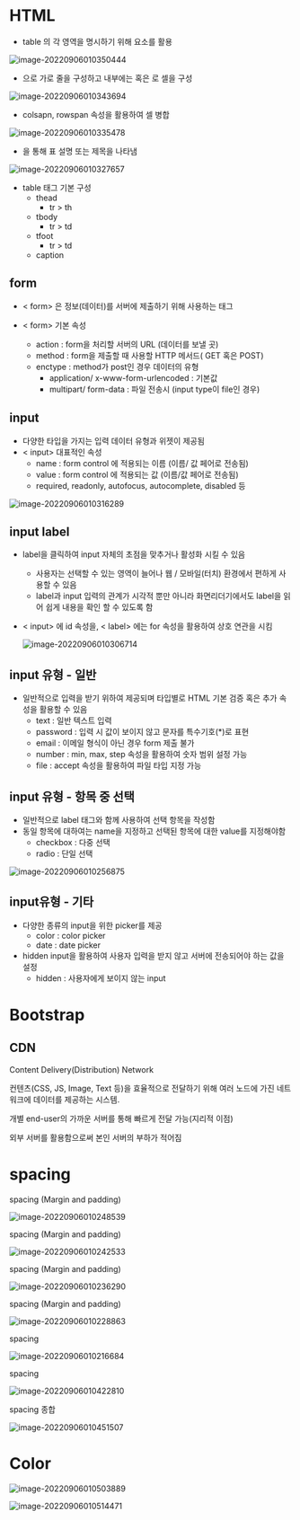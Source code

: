 # HTML

- table 의 각 영역을 명시하기 위해 <thead> <tbody> <tfoot> 요소를 활용

![image-20220906010350444](WEB_5.assets/image-20220906010350444.png)

- <tr>으로 가로 줄을 구성하고 내부에는 <th> 혹은 <td>로 셀을 구성

![image-20220906010343694](WEB_5.assets/image-20220906010343694.png)

- colsapn, rowspan 속성을 활용하여 셀 병합

![image-20220906010335478](WEB_5.assets/image-20220906010335478.png)

- <caption> 을 통해 표 설명 또는 제목을 나타냄

![image-20220906010327657](WEB_5.assets/image-20220906010327657.png)

- table 태그 기본 구성
  - thead
    - tr > th
  - tbody
    - tr > td
  - tfoot
    - tr > td
  - caption

## form

- < form> 은 정보(데이터)를 서버에 제출하기 위해 사용하는 태그

- < form> 기본 속성
  - action : form을 처리할 서버의 URL (데이터를 보낼 곳)
  - method : form을 제출할 때 사용할 HTTP 메서드( GET 혹은 POST)
  - enctype : method가 post인 경우 데이터의 유형
    - application/ x-www-form-urlencoded : 기본값
    - multipart/ form-data : 파일 전송시 (input type이 file인 경우)

## input

- 다양한 타입을 가지는 입력 데이터 유형과 위젯이 제공됨
- < input> 대표적인 속성
  - name : form control 에 적용되는 이름 (이름/ 값 페어로 전송됨)
  - value : form control 에 적용되는 값 (이름/값 페어로 전송됨)
  - required, readonly, autofocus, autocomplete, disabled 등

![image-20220906010316289](WEB_5.assets/image-20220906010316289.png)

## input label

- label을 클릭하여 input 자체의 초점을 맞추거나 활성화 시킬 수 있음
  - 사용자는 선택할 수 있는 영역이 늘어나 웹 / 모바일(터치) 환경에서 편하게 사용할 수 있음
  - label과 input 입력의 관계가 시각적 뿐만 아니라 화면리더기에서도 label을 읽어 쉽게 내용을 확인 할 수 있도록 함

- < input> 에 id 속성을, < label> 에는 for 속성을 활용하여 상호 연관을 시킴

  ![image-20220906010306714](WEB_5.assets/image-20220906010306714.png)

## input 유형 - 일반

- 일반적으로 입력을 받기 위하여 제공되며 타입별로 HTML 기본 검증 혹은 추가 속성을 활용할 수 있음
  - text : 일반 텍스트 입력
  - password : 입력 시 값이 보이지 않고 문자를 특수기호(*)로 표현
  - email : 이메일 형식이 아닌 경우 form 제출 불가
  - number : min, max, step 속성을 활용하여 숫자 범위 설정 가능
  - file : accept 속성을 활용하여 파일 타입 지정 가능

## input 유형 - 항목 중 선택

- 일반적으로 label 태그와 함께 사용하여 선택 항목을 작성함
- 동일 항목에 대하여는 name을 지정하고 선택된 항목에 대한 value를 지정해야함
  - checkbox : 다중 선택
  - radio : 단일 선택

![image-20220906010256875](WEB_5.assets/image-20220906010256875.png)

## input유형 - 기타

- 다양한 종류의 input을 위한 picker를 제공
  - color : color picker
  - date : date picker
- hidden input을 활용하여 사용자 입력을 받지 않고 서버에 전송되어야 하는 값을 설정
  - hidden : 사용자에게 보이지 않는 input

# Bootstrap

## CDN

Content Delivery(Distribution) Network

컨텐츠(CSS, JS, Image, Text 등)을 효율적으로 전달하기 위해 여러 노드에 가진 네트워크에 데이터를 제공하는 시스템.

개별 end-user의 가까운 서버를 통해 빠르게 전달 가능(지리적 이점)

외부 서버를 활용함으로써 본인 서버의 부하가 적어짐

# spacing

spacing (Margin and padding)

![image-20220906010248539](WEB_5.assets/image-20220906010248539.png)

spacing (Margin and padding)

![image-20220906010242533](WEB_5.assets/image-20220906010242533.png)

spacing (Margin and padding)

![image-20220906010236290](WEB_5.assets/image-20220906010236290.png)

spacing (Margin and padding)

![image-20220906010228863](WEB_5.assets/image-20220906010228863.png)

spacing

![image-20220906010216684](WEB_5.assets/image-20220906010216684.png)

spacing

![image-20220906010422810](WEB_5.assets/image-20220906010422810.png)

spacing 종합

![image-20220906010451507](WEB_5.assets/image-20220906010451507.png)

# Color

![image-20220906010503889](WEB_5.assets/image-20220906010503889.png)

![image-20220906010514471](WEB_5.assets/image-20220906010514471.png)